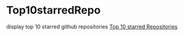# Top10starredRepo
display top 10 starred github repositories
[Top 10 starred Repositories](https://yoyo1217.github.io/Top10starredRepo/)
